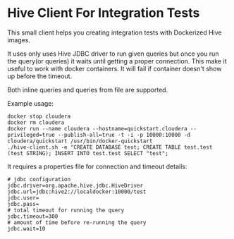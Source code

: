 Hive Client For Integration Tests
=======

This small client helps you creating integration tests with Dockerized Hive images. 

It uses only uses Hive JDBC driver to run given queries but once you run the query(or queries) it waits until getting a proper connection. This make it useful to work with docker containers. It will fail if container doesn't show up before the timeout. 

Both inline queries and queries from file are supported.   

Example usage:
```
docker stop cloudera
docker rm cloudera
docker run --name cloudera --hostname=quickstart.cloudera --privileged=true --publish-all=true -t -i -p 10000:10000 -d cloudera/quickstart /usr/bin/docker-quickstart
./hive-client.sh -e "CREATE DATABASE test; CREATE TABLE test.test (test STRING); INSERT INTO test.test SELECT "test";
```

It requires a properties file for connection and timeout details:
```
# jdbc configuration
jdbc.driver=org.apache.hive.jdbc.HiveDriver
jdbc.url=jdbc:hive2://localdocker:10000/test
jdbc.user=
jdbc.pass=
# total timeout for running the query
jdbc.timeout=300
# amount of time before re-running the query
jdbc.wait=10
```
